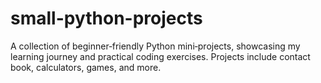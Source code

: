 # small-python-projects
A collection of beginner‑friendly Python mini‑projects, showcasing my learning journey and practical coding exercises. Projects include contact book, calculators, games, and more.
